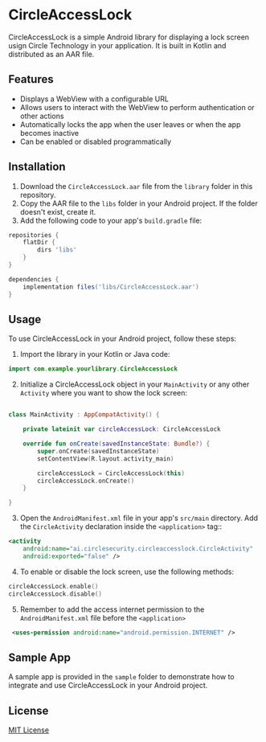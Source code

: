 # CircleAccessLock

CircleAccessLock is a simple Android library for displaying a lock screen usign Circle Technology in your application. It is built in Kotlin and distributed as an AAR file.

## Features

- Displays a WebView with a configurable URL
- Allows users to interact with the WebView to perform authentication or other actions
- Automatically locks the app when the user leaves or when the app becomes inactive
- Can be enabled or disabled programmatically

## Installation

1. Download the `CircleAccessLock.aar` file from the `library` folder in this repository.
2. Copy the AAR file to the `libs` folder in your Android project. If the folder doesn't exist, create it.
3. Add the following code to your app's `build.gradle` file:

```groovy
repositories {
    flatDir {
        dirs 'libs'
    }
}

dependencies {
    implementation files('libs/CircleAccessLock.aar')
}
```

## Usage

To use CircleAccessLock in your Android project, follow these steps:

1. Import the library in your Kotlin or Java code:

```kotlin
import com.example.yourlibrary.CircleAccessLock
```

2. Initialize a CircleAccessLock object in your `MainActivity` or any other `Activity` where you want to show the lock screen:

```kotlin

class MainActivity : AppCompatActivity() {

    private lateinit var circleAccessLock: CircleAccessLock

    override fun onCreate(savedInstanceState: Bundle?) {
        super.onCreate(savedInstanceState)
        setContentView(R.layout.activity_main)

        circleAccessLock = CircleAccessLock(this)
        circleAccessLock.onCreate()
    }

}
```

3. Open the ```AndroidManifest.xml``` file in your app's ```src/main``` directory. Add the ```CircleActivity``` declaration inside the ```<application>``` tag::

```xml
<activity
    android:name="ai.circlesecurity.circleaccesslock.CircleActivity"
    android:exported="false" />
```

4. To enable or disable the lock screen, use the following methods:

```kotlin
circleAccessLock.enable()
circleAccessLock.disable()
```

5. Remember to add the access internet permission to the ```AndroidManifest.xml``` file before the ```<application>```

```xml
 <uses-permission android:name="android.permission.INTERNET" />
 ```

## Sample App

A sample app is provided in the `sample` folder to demonstrate how to integrate and use CircleAccessLock in your Android project.

## License

[MIT License](LICENSE)

